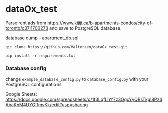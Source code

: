 # dataOx_test

Parse rent ads from https://www.kijiji.ca/b-apartments-condos/city-of-toronto/c37l1700273
and save to PostgreSQL database.

database dump - apartment_db.sql

```git clone https://github.com/Valtersen/dataOx_test.git```


```pip install -r requirements.txt```


### Database config


change ```example_database_config.py``` to ```database_config.py``` with your PostgreSQL configurations



Google Sheets: 
https://docs.google.com/spreadsheets/d/1f3LqfLhY7z3OgcYyQRsTkgI8Pz4AbaKnM4UYOl1mvKk/edit?usp=sharing